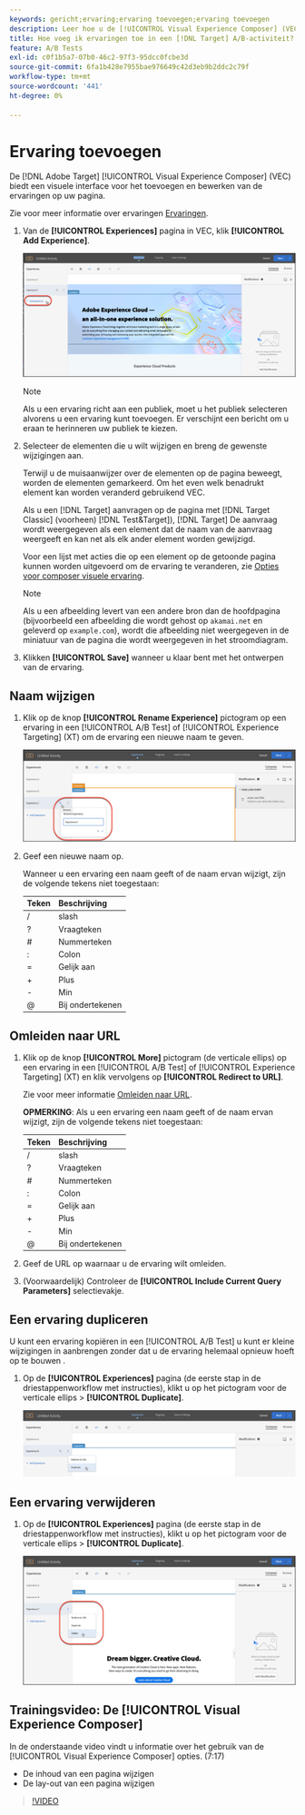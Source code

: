 ```yaml
---
keywords: gericht;ervaring;ervaring toevoegen;ervaring toevoegen
description: Leer hoe u de [!UICONTROL Visual Experience Composer] (VEC) in [!DNL Adobe Target].
title: Hoe voeg ik ervaringen toe in een [!DNL Target] A/B-activiteit?
feature: A/B Tests
exl-id: c0f1b5a7-07b0-46c2-97f3-95dcc0fcbe3d
source-git-commit: 6fa1b428e7955bae976649c42d3eb9b2ddc2c79f
workflow-type: tm+mt
source-wordcount: '441'
ht-degree: 0%

---
```


# Ervaring toevoegen

De [!DNL Adobe Target] [!UICONTROL Visual Experience Composer] (VEC) biedt een visuele interface voor het toevoegen en bewerken van de ervaringen op uw pagina.

Zie voor meer informatie over ervaringen [Ervaringen](/help/main/c-experiences/experiences.md#concept_A2E10F6AFB3D4AEAB6951EE14688848D).

1. Van de **[!UICONTROL Experiences]** pagina in VEC, klik **[!UICONTROL Add Experience]**.

   ![Ervaring toevoegen, optie](/help/main/c-activities/t-test-ab/t-test-create-ab/assets/add-experience.png)

   >[!NOTE]
   >
   >Als u een ervaring richt aan een publiek, moet u het publiek selecteren alvorens u een ervaring kunt toevoegen. Er verschijnt een bericht om u eraan te herinneren uw publiek te kiezen.

1. Selecteer de elementen die u wilt wijzigen en breng de gewenste wijzigingen aan.

   Terwijl u de muisaanwijzer over de elementen op de pagina beweegt, worden de elementen gemarkeerd. Om het even welk benadrukt element kan worden veranderd gebruikend VEC.

   Als u een [!DNL Target] aanvragen op de pagina met [!DNL Target Classic] (voorheen) [!DNL Test&Target]), [!DNL Target] De aanvraag wordt weergegeven als een element dat de naam van de aanvraag weergeeft en kan net als elk ander element worden gewijzigd.

   Voor een lijst met acties die op een element op de getoonde pagina kunnen worden uitgevoerd om de ervaring te veranderen, zie [Opties voor composer visuele ervaring](/help/main/c-experiences/c-visual-experience-composer/viztarget-options.md).

   >[!NOTE]
   >
   >Als u een afbeelding levert van een andere bron dan de hoofdpagina (bijvoorbeeld een afbeelding die wordt gehost op `akamai.net` en geleverd op `example.com`), wordt die afbeelding niet weergegeven in de miniatuur van de pagina die wordt weergegeven in het stroomdiagram.

1. Klikken **[!UICONTROL Save]** wanneer u klaar bent met het ontwerpen van de ervaring.

## Naam wijzigen

1. Klik op de knop **[!UICONTROL Rename Experience]** pictogram op een ervaring in een [!UICONTROL A/B Test] of [!UICONTROL Experience Targeting] (XT) om de ervaring een nieuwe naam te geven.

   ![Naam wijzigen](/help/main/c-activities/t-test-ab/t-test-create-ab/assets/rename-experience.png)

2. Geef een nieuwe naam op.

   Wanneer u een ervaring een naam geeft of de naam ervan wijzigt, zijn de volgende tekens niet toegestaan:

   | Teken | Beschrijving |
   |--- |--- |
   | / | slash |
   | ? | Vraagteken |
   | # | Nummerteken |
   | : | Colon |
   | = | Gelijk aan |
   | + | Plus |
   | - | Min |
   | @ | Bij ondertekenen |

## Omleiden naar URL

1. Klik op de knop **[!UICONTROL More]** pictogram (de verticale ellips) op een ervaring in een [!UICONTROL A/B Test] of [!UICONTROL Experience Targeting] (XT) en klik vervolgens op **[!UICONTROL Redirect to URL]**.

   Zie voor meer informatie [Omleiden naar URL](/help/main/c-experiences/c-visual-experience-composer/redirect-offer.md).

   **OPMERKING**: Als u een ervaring een naam geeft of de naam ervan wijzigt, zijn de volgende tekens niet toegestaan:

   | Teken | Beschrijving |
   |--- |--- |
   | / | slash |
   | ? | Vraagteken |
   | # | Nummerteken |
   | : | Colon |
   | = | Gelijk aan |
   | + | Plus |
   | - | Min |
   | @ | Bij ondertekenen |

1. Geef de URL op waarnaar u de ervaring wilt omleiden.

1. (Voorwaardelijk) Controleer de **[!UICONTROL Include Current Query Parameters]** selectievakje.

## Een ervaring dupliceren

U kunt een ervaring kopiëren in een [!UICONTROL A/B Test] u kunt er kleine wijzigingen in aanbrengen zonder dat u de ervaring helemaal opnieuw hoeft op te bouwen .

1. Op de **[!UICONTROL Experiences]** pagina (de eerste stap in de driestappenworkflow met instructies), klikt u op het pictogram voor de verticale ellips > **[!UICONTROL Duplicate]**.

   ![Optie Dubbele ervaring](/help/main/c-activities/t-test-ab/t-test-create-ab/assets/duplicate-experience.png)

## Een ervaring verwijderen

1. Op de **[!UICONTROL Experiences]** pagina (de eerste stap in de driestappenworkflow met instructies), klikt u op het pictogram voor de verticale ellips > **[!UICONTROL Duplicate]**.

   ![Ervaring verwijderen, optie](/help/main/c-activities/t-test-ab/t-test-create-ab/assets/delete-experience.png)

## Trainingsvideo: De [!UICONTROL Visual Experience Composer]

In de onderstaande video vindt u informatie over het gebruik van de [!UICONTROL Visual Experience Composer] opties. (7:17)

* De inhoud van een pagina wijzigen
* De lay-out van een pagina wijzigen

>[!VIDEO](https://video.tv.adobe.com/v/17399)
